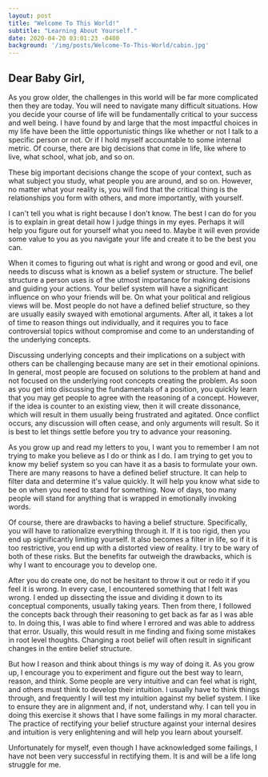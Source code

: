 ```yaml
---
layout: post
title: "Welcome To This World!"
subtitle: "Learning About Yourself."
date: 2020-04-20 03:01:23 -0400
background: '/img/posts/Welcome-To-This-World/cabin.jpg'
---
```

## Dear Baby Girl,

<p>As you grow older, the challenges in this world will be far more complicated then they are today. You will need to navigate many difficult situations. How you decide your course of life will be fundamentally critical to your success and well being. I have found by and large that the most impactful choices in my life have been the little opportunistic things like whether or not I talk to a specific person or not. Or if I hold myself accountable to some internal metric. Of course, there are big decisions that come in life, like where to live, what school, what job, and so on.</p>

<p>These big important decisions change the scope of your context, such as what subject you study, what people you are around, and so on. However, no matter what your reality is, you will find that the critical thing is the relationships you form with others, and more importantly, with yourself.</p>

<p>I can't tell you what is right because I don't know. The best I can do for you is to explain in great detail how I judge things in my eyes. Perhaps it will help you figure out for yourself what you need to. Maybe it will even provide some value to you as you navigate your life and create it to be the best you can.</p>

<p>When it comes to figuring out what is right and wrong or good and evil, one needs to discuss what is known as a belief system or structure. The belief structure a person uses is of the utmost importance for making decisions and guiding your actions. Your belief system will have a significant influence on who your friends will be.  On what your political and religious views will be. Most people do not have a defined belief structure, so they are usually easily swayed with emotional arguments. After all, it takes a lot of time to reason things out individually, and it requires you to face controversial topics without compromise and come to an understanding of the underlying concepts.</p>

<p>Discussing underlying concepts and their implications on a subject with others can be challenging because many are set in their emotional opinions.  In general, most people are focused on solutions to the problem at hand and not focused on the underlying root concepts creating the problem.  As soon as you get into discussing the fundamentals of a position, you quickly learn that you may get people to agree with the reasoning of a concept. However, if the idea is counter to an existing view, then it will create dissonance, which will result in them usually being frustrated and agitated. Once conflict occurs, any discussion will often cease, and only arguments will result.  So it is best to let things settle before you try to advance your reasoning.</p>

<p>As you grow up and read my letters to you, I want you to remember I am not trying to make you believe as I do or think as I do. I am trying to get you to know my belief system so you can have it as a basis to formulate your own. There are many reasons to have a defined belief structure. It can help to filter data and determine it's value quickly. It will help you know what side to be on when you need to stand for something. Now of days, too many people will stand for anything that is wrapped in emotionally invoking words.</p>

<p>Of course, there are drawbacks to having a belief structure. Specifically, you will have to rationalize everything through it. If it is too rigid, then you end up significantly limiting yourself. It also becomes a filter in life, so if it is too restrictive, you end up with a distorted view of reality. I try to be wary of both of these risks. But the benefits far outweigh the drawbacks, which is why I want to encourage you to develop one.</p>

<p>After you do create one, do not be hesitant to throw it out or redo it if you feel it is wrong. In every case, I encountered something that I felt was wrong. I ended up dissecting the issue and dividing it down to its conceptual components, usually taking years. Then from there, I followed the concepts back through their reasoning to get back as far as I was able to. In doing this, I was able to find where I errored and was able to address that error. Usually, this would result in me finding and fixing some mistakes in root level thoughts. Changing a root belief will often result in significant changes in the entire belief structure.</p>

<p>But how I reason and think about things is my way of doing it. As you grow up, I encourage you to experiment and figure out the best way to learn, reason, and think. Some people are very intuitive and can feel what is right, and others must think to develop their intuition. I usually have to think things through, and frequently I will test my intuition against my belief system. I like to ensure they are in alignment and, if not, understand why. I can tell you in doing this exercise it shows that I have some failings in my moral character. The practice of rectifying your belief structure against your internal desires and intuition is very enlightening and will help you learn about yourself.</p>

<p>Unfortunately for myself, even though I have acknowledged some failings, I have not been very successful in rectifying them. It is and will be a life long struggle for me.</p>
